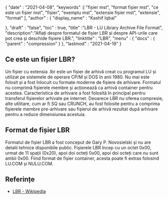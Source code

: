 {
  "date" : "2021-04-08",
  "keywords" :[ "fișier mst", "format fișier mst", "ce este un fișier mst", "fișier", "exemplu mst", "extensie fișier mst", "extensie", "format" ],
  "author" : {
    "display_name" : "Kashif Iqbal"
	

},
  "draft" : "false",
  "toc" : true,
  "title" :"LBR - LU Library Archive File Format",
  "description":"Aflați despre formatul de fișier LBR și despre API-urile care pot crea și deschide fișiere LBR.",
  "linktitle" : "LBR",
  "menu" : {
    "docs" : {
      "parent" : "compression"
}
},
  "lastmod" : "2021-04-19"
}

## Ce este un fișier LBR?

Un fișier cu extensia .lbr este un fișier de arhivă creat cu programul LU și utilizat pe sistemele de operare CP/M și DOS în anii 1980. Nu mai este folosit și a fost înlocuit cu formate moderne de fișiere de arhivare. Formatul nu comprimă fișierele membre și acționează ca arhivă container pentru acestea. Caracteristica de arhivare a fost folosită în principal pentru transferul fișierelor arhivate pe internet. Deoarece LBR nu oferea compresie, alte utilitare, cum ar fi SQ sau CRUNCH, au fost folosite pentru a comprima fișierele membre pre-arhivare sau fișierul de arhivă rezultat după arhivare pentru a reduce dimensiunea acestuia.

## Format de fișier LBR

Formatul de fișier LBR a fost conceput de Gary P. Novosielski și nu are detalii tehnice disponibile public. Fișierele LBR încep cu un octet 0x00, urmat de 11 spații (0x20), apoi doi octeți 0x00, apoi doi octeți care nu sunt ambii 0x00. Fiind format de fișier container, acesta poate fi extras folosind LU.COM și NULU.COM.

## Referințe

* [LBR - Wikipedia](https://en.wikipedia.org/wiki/LBR_(file_format))

